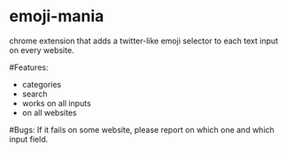 # emoji-mania
chrome extension that adds a twitter-like emoji selector to each text input on every website.

#Features:
* categories
* search
* works on all inputs
* on all websites

#Bugs:
If it fails on some website, please report on which one and which input field.
